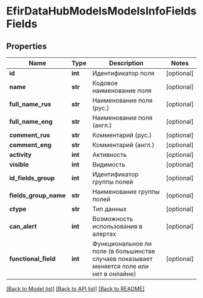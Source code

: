 # EfirDataHubModelsModelsInfoFieldsFields

## Properties
Name | Type | Description | Notes
------------ | ------------- | ------------- | -------------
**id** | **int** | Идентификатор поля | [optional] 
**name** | **str** | Кодовое наименование поля | [optional] 
**full_name_rus** | **str** | Наименование поля (рус.) | [optional] 
**full_name_eng** | **str** | Наименование поля (англ.) | [optional] 
**comment_rus** | **str** | Комментарий (рус.) | [optional] 
**comment_eng** | **str** | Комментарий (англ.) | [optional] 
**activity** | **int** | Активность | [optional] 
**visible** | **int** | Видимость | [optional] 
**id_fields_group** | **int** | Идентификатор группы полей | [optional] 
**fields_group_name** | **str** | Наименование группы полей | [optional] 
**ctype** | **str** | Тип данных | [optional] 
**can_alert** | **int** | Возможность использования в алертах | [optional] 
**functional_field** | **int** | Функциональное ли поле (в большинстве случаев показывает меняется поле или нет в онлайне) | [optional] 

[[Back to Model list]](../README.md#documentation-for-models) [[Back to API list]](../README.md#documentation-for-api-endpoints) [[Back to README]](../README.md)

